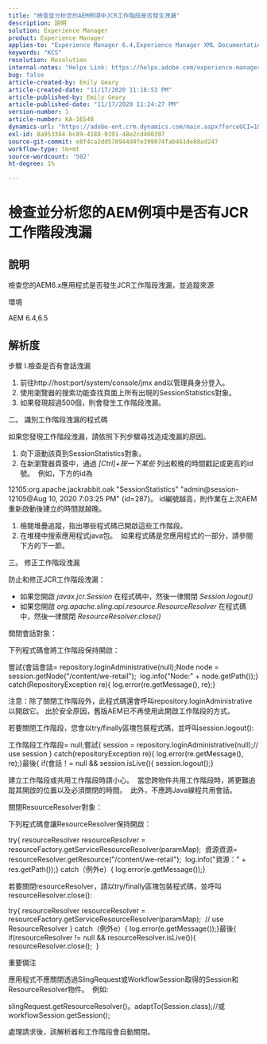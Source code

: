 ```yaml
---
title: "檢查並分析您的AEM例項中JCR工作階段是否發生洩漏"
description: 說明
solution: Experience Manager
product: Experience Manager
applies-to: "Experience Manager 6.4,Experience Manager XML Documentation for Adobe Experience Manager,Experience Manager XML Documentation Add-on for Adobe Experience Manager,Experience Manager 6.5,Experience Manager"
keywords: "KCS"
resolution: Resolution
internal-notes: "Helpx Link: https://helpx.adobe.com/experience-manager/kb/check-and-analyze-if-JCR-session-leaks-in-your-AEM-instance.html"
bug: false
article-created-by: Emily Geary
article-created-date: "11/17/2020 11:16:53 PM"
article-published-by: Emily Geary
article-published-date: "11/17/2020 11:24:27 PM"
version-number: 1
article-number: KA-16548
dynamics-url: "https://adobe-ent.crm.dynamics.com/main.aspx?forceUCI=1&pagetype=entityrecord&etn=knowledgearticle&id=6c27d5f9-2a29-eb11-a813-000d3a303484"
exl-id: 8a953344-bc89-4188-9191-48e2cd460397
source-git-commit: e8f4ca2dd578944d4fe399074fab461de88ad247
workflow-type: tm+mt
source-wordcount: '502'
ht-degree: 1%

---
```


# 檢查並分析您的AEM例項中是否有JCR工作階段洩漏

## 說明

檢查您的AEM6.x應用程式是否發生JCR工作階段洩漏，並追蹤來源


環境


AEM 6.4,6.5

## 解析度

步驟
I.檢查是否有會話洩漏


1. 前往http://host:port/system/console/jmx and以管理員身分登入。
2. 使用瀏覽器的搜索功能查找頁面上所有出現的SessionStatistics對象。
3. 如果發現超過500個，則會發生工作階段洩漏。



二。 識別工作階段洩漏的程式碼

如果您發現工作階段洩漏，請依照下列步驟尋找造成洩漏的原因。

1. 向下滾動該頁到SessionStatistics對象。
2. 在新瀏覽器頁簽中，通過 *[Ctrl]+按一下某些* 列出較晚的時間戳記或更高的id號。  例如，下方的id為



12105:org.apache.jackrabbit.oak &quot;SessionStatistics&quot; &quot;admin@session-12105@Aug 10, 2020 7:03:25 PM&quot; {id=287}。 id編號越高，則作業在上次AEM重新啟動後建立的時間就越晚。

1. 檢閱堆疊追蹤，指出哪些程式碼已開啟這些工作階段。
2. 在堆棧中搜索應用程式java包。  如果程式碼是您應用程式的一部分，請參閱下方的下一節。



三。 修正工作階段洩漏

防止和修正JCR工作階段洩漏：

* 如果您開啟 *javax.jcr.Session* 在程式碼中，然後一律關閉 *Session.logout()*
* 如果您開啟 *org.apache.sling.api.resource.ResourceResolver* 在程式碼中，然後一律關閉 *ResourceResolver.close()*



關閉會話對象：

下列程式碼會將工作階段保持開啟：

嘗試{會話會話= repository.loginAdministrative(null);Node node = session.getNode(&quot;/content/we-retail&quot;);  log.info(&quot;Node:&quot; + node.getPath());} catch(RepositoryException re){ log.error(re.getMessage(), re);}


注意：除了關閉工作階段外，此程式碼還會呼叫repository.loginAdministrative以開啟它。 出於安全原因，舊版AEM已不再使用此開啟工作階段的方式。


若要關閉工作階段，您會以try/finally區塊包裝程式碼，並呼叫session.logout():

工作階段工作階段= null;嘗試{ session = repository.loginAdministrative(null);// use session } catch(repositoryException re){ log.error(re.getMessage(), re);}最後{ if(會話！= null &amp;&amp; session.isLive(){ session.logout();}

建立工作階段或共用工作階段時請小心。  當您跨物件共用工作階段時，將更難追蹤其開啟的位置以及必須關閉的時間。  此外，不應跨Java線程共用會話。

關閉ResourceResolver對象：

下列程式碼會讓ResourceResolver保持開啟：

try{ resourceResolver resourceResolver = resourceFactory.getServiceResourceResolver(paramMap);  資源資源= resourceResolver.getResource(&quot;/content/we-retail&quot;);  log.info(&quot;資源：&quot; + res.getPath());} catch（例外e）{ log.error(e.getMessage());}

若要關閉resourceResolver，請以try/finally區塊包裝程式碼，並呼叫resourceResolver.close():

try{ resourceResolver resourceResolver = resourceFactory.getServiceResourceResolver(paramMap);  // use ResourceResolver } catch（例外e）{ log.error(e.getMessage());}最後{ if(resourceResolver != null &amp;&amp; resourceResolver.isLive()){ resourceResolver.close();  }


重要備注


應用程式不應關閉透過SlingRequest或WorkflowSession取得的Session和ResourceResolver物件。  例如:

slingRequest.getResourceResolver()。adaptTo(Session.class);//或workflowSession.getSession();

處理請求後，該解析器和工作階段會自動關閉。
